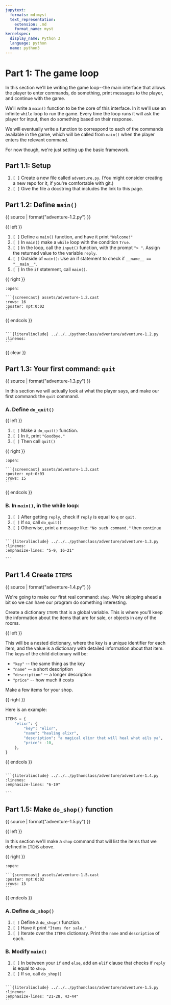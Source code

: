 ```yaml
---
jupytext:
  formats: md:myst
  text_representation:
    extension: .md
    format_name: myst
kernelspec:
  display_name: Python 3
  language: python
  name: python3
---
```

Part 1: The game loop
=====================

In this section we'll be writing the game loop--the main interface that allows
the player to enter commands, do something, print messages to the player, and
continue with the game.

We'll write a `main()` function to be the core of this interface. In it we'll
use an infinite `while` loop to run the game. Every time the loop runs it will
ask the player for input, then do something based on their response.

We will eventually write a function to correspond to each of the commands
available in the game, which will be called from `main()` when the player enters
the relevant command.

For now though, we're just setting up the basic framework.

Part 1.1: Setup
---------------

1. `[ ]` Create a new file called `adventure.py`. (You might consider creating a new
repo for it, if you're comfortable with git.)
2. `[ ]` Give the file a docstring that includes the link to this page.

Part 1.2: Define `main()`
-------------------------

{{ source | format("adventure-1.2.py") }}

{{ left }}

1. `[ ]` Define a `main()` function, and have it print `"Welcome!"`
2. `[ ]` In `main()` make a `while` loop with the condition `True`.
3. `[ ]` In the loop, call the `input()` function, with the prompt `"> "`. Assign the returned value to the variable `reply`.
4. `[ ]` Outside of `main()`: Use an if statement to check if `__name__ == "__main__"`.
5. `[ ]` In the `if` statement, call `main()`.

{{ right }}

`````{dropdown} Demo
:open:

```{screencast} assets/adventure-1.2.cast
:rows: 16
:poster: npt:0:02
```

`````

{{ endcols }}

`````{dropdown} Code

```{literalinclude} ../../../pythonclass/adventure/adventure-1.2.py
:linenos:
```

`````

{{ clear }}

Part 1.3: Your first command: `quit`
------------------------------------

{{ source | format("adventure-1.3.py") }}

In this section we will actually look at what the player says, and make our first
command: the `quit` command.

### A. Define `do_quit()`

{{ left }}

1. `[ ]` Make a `do_quit()` function.
1. `[ ]` In it, print `"Goodbye."`
1. `[ ]` Then call `quit()`

{{ right }}

`````{dropdown} Demo
:open:

```{screencast} assets/adventure-1.3.cast
:poster: npt:0:03
:rows: 15
```

`````

{{ endcols }}

### B. In `main()`, in the while loop:

1. `[ ]` After getting `reply`, check if `reply` is equal to `q` or `quit`.
1. `[ ]` If so, call `do_quit()`
1. `[ ]` Otherwise, print a message like: `"No such command."` then `continue`

`````{dropdown} Code

```{literalinclude} ../../../pythonclass/adventure/adventure-1.3.py
:linenos:
:emphasize-lines: "5-9, 16-21"

```

`````

Part 1.4 Create `ITEMS`
-----------------------

{{ source | format("adventure-1.4.py") }}

We're going to make our first real command: `shop`. We're skipping ahead a bit
so we can have our program do something interesting.

Create a dictionary `ITEMS` that is a global variable. This is where you'll
keep the information about the items that are for sale, or objects in any of
the rooms.

{{ left }}

This will be a nested dictionary, where the key is a unique identifier for
each item, and the value is a dictionary with detailed information about
that item. The keys of the child dictionary will be:

* `"key"` -- the same thing as the key
* `"name"` -- a short description
* `"description"` -- a longer description
* `"price"` -- how much it costs

Make a few items for your shop.

{{ right }}

Here is an example:

```python
ITEMS = {
    "elixr": {
        "key": "elixr",
        "name": "healing elixr",
        "description": "a magical elixr that will heal what ails ya",
        "price": -10,
    },
}
```

{{ endcols }}

`````{dropdown} Code

```{literalinclude} ../../../pythonclass/adventure/adventure-1.4.py
:linenos:
:emphasize-lines: "6-19"

```

`````

Part 1.5: Make `do_shop()` function
-----------------------------------

{{ source | format("adventure-1.5.py") }}

{{ left }}

In this section we'll make a `shop` command that will list the items that we
defined in `ITEMS` above.

{{ right }}

`````{dropdown} Demo
:open:

```{screencast} assets/adventure-1.5.cast
:poster: npt:0:02
:rows: 15
```

`````

{{ endcols }}

### A. Define `do_shop()`

1. `[ ]` Define a `do_shop()` function.
1. `[ ]` Have it print `"Items for sale."`
1. `[ ]` Iterate over the `ITEMS` dictionary. Print the `name` and `description` of each.

### B. Modify `main()`

1. `[ ]` In between your `if` and `else`, add an `elif` clause that checks if `reply`
   is equal to `shop`.
1. `[ ]` If so, call `do_shop()`

`````{dropdown} Code

```{literalinclude} ../../../pythonclass/adventure/adventure-1.5.py
:linenos:
:emphasize-lines: "21-28, 43-44"
```

`````
